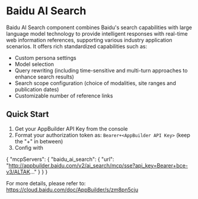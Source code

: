 # Baidu AI Search

Baidu AI Search component combines Baidu's search capabilities with large language model technology to provide intelligent responses with real-time web information references, supporting various industry application scenarios. It offers rich standardized capabilities such as:

- Custom persona settings
- Model selection 
- Query rewriting (including time-sensitive and multi-turn approaches to enhance search results)
- Search scope configuration (choice of modalities, site ranges and publication dates)
- Customizable number of reference links

## Quick Start

1. Get your AppBuilder API Key from the console
2. Format your authorization token as: `Bearer+<AppBuilder API Key>` (keep the "+" in between)
3. Config with

  {
    "mcpServers": {
      "baidu_ai_search": {
        "url": "http://appbuilder.baidu.com/v2/ai_search/mcp/sse?api_key=Bearer+bce-v3/ALTAK..."
      }
    }
  }


For more details, please refer to: https://cloud.baidu.com/doc/AppBuilder/s/zm8pn5cju
